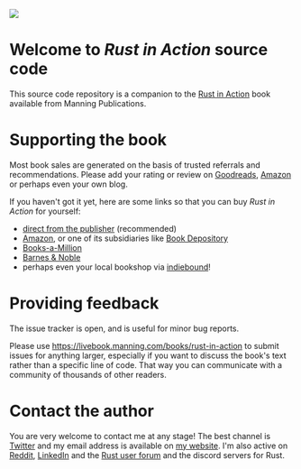 
![](https://images.manning.com/180/240/resize/book/5/17c1124-214f-4307-b4fe-fd961a9a31f4/McNamara-Rust-MEAP-HI.png)

# Welcome to _Rust in Action_ source code

This source code repository is a companion to the [Rust in Action][] book available from Manning Publications.



# Supporting the book

Most book sales are generated on the basis of trusted referrals and recommendations.
Please add your rating or review on [Goodreads](https://www.goodreads.com/book/show/48496405-rust-in-action), [Amazon][] or perhaps even your own blog.

If you haven't got it yet, here are some links so that you can buy _Rust in Action_ for yourself: 

- [direct from the publisher][Rust in Action] (recommended)
- [Amazon][], or one of its subsidiaries like [Book Depository][]
- [Books-a-Million](https://www.booksamillion.com/p/9781617294556)
- [Barnes & Noble](https://www.barnesandnoble.com/w/rust-in-action-tim-mcnamara/1134424547)
- perhaps even your local bookshop via [indiebound][]!

# Providing feedback

The issue tracker is open, and is useful for minor bug reports.

Please use https://livebook.manning.com/books/rust-in-action to submit issues for anything larger, especially if you want to discuss the book's text rather than a specific line of code.
That way you can communicate with a community of thousands of other readers.


# Contact the author

You are very welcome to contact me at any stage!
The best channel is [Twitter](https://twitter.com/timClicks) and my email address is available on [my website](https://tim.mcnamara.nz).
I'm also active on [Reddit](https://www.reddit.com/user/timClicks), [LinkedIn](https://www.linkedin.com/in/timmcnamaranz/) and the [Rust user forum](https://users.rust-lang.org/u/timclicks) and the discord servers for Rust. 


[Amazon]: https://www.amazon.com/Rust-Action-Tim-McNamara/dp/1617294551/
[Book Depository]: https://www.bookdepository.com/Rust-Action-Ts-McNamara/9781617294556
[indiebound]: http://www.indiebound.org/book/9781617294556
[Rust in Action]: https://www.manning.com/books/rust-in-action?a_aid=rust&a_bid=0367c58f&chan=source_code

